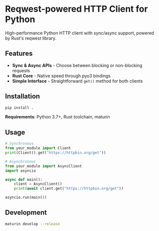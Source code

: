 # Reqwest-powered HTTP Client for Python

High-performance Python HTTP client with sync/async support, powered by Rust's reqwest library.

## Features

- **Sync & Async APIs** - Choose between blocking or non-blocking requests
- **Rust Core** - Native speed through pyo3 bindings
- **Simple Interface** - Straightforward `get()` method for both clients

## Installation

```bash
pip install .
```

**Requirements**: Python 3.7+, Rust toolchain, maturin

## Usage

```python
# Synchronous
from your_module import Client
print(Client().get("https://httpbin.org/get"))

# Asynchronous
from your_module import AsyncClient
import asyncio

async def main():
    client = AsyncClient()
    print(await client.get("https://httpbin.org/get"))

asyncio.run(main())
```

## Development

```bash
maturin develop --release
```
